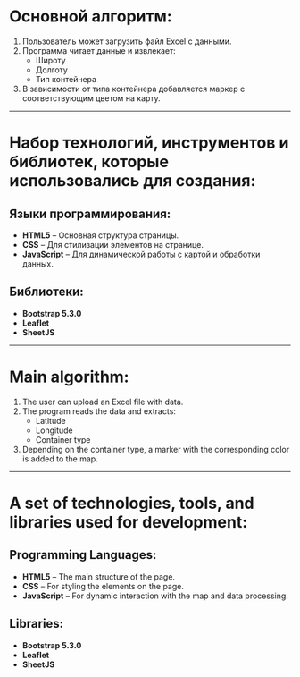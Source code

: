 # Основной алгоритм:
1. Пользователь может загрузить файл Excel с данными.
2. Программа читает данные и извлекает:
   - Широту
   - Долготу
   - Тип контейнера
3. В зависимости от типа контейнера добавляется маркер с соответствующим цветом на карту.

---

# Набор технологий, инструментов и библиотек, которые использовались для создания:
## Языки программирования:
- **HTML5** – Основная структура страницы.
- **CSS** – Для стилизации элементов на странице.
- **JavaScript** – Для динамической работы с картой и обработки данных.

## Библиотеки:
- **Bootstrap 5.3.0**
- **Leaflet**
- **SheetJS**

---

# Main algorithm:
1. The user can upload an Excel file with data.
2. The program reads the data and extracts:
   - Latitude
   - Longitude
   - Container type
3. Depending on the container type, a marker with the corresponding color is added to the map.

---

# A set of technologies, tools, and libraries used for development:
## Programming Languages:
- **HTML5** – The main structure of the page.
- **CSS** – For styling the elements on the page.
- **JavaScript** – For dynamic interaction with the map and data processing.

## Libraries:
- **Bootstrap 5.3.0**
- **Leaflet**
- **SheetJS**
